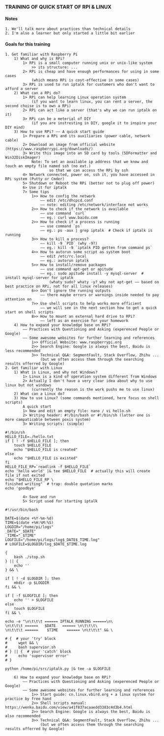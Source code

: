 ### TRAINING OF QUICK START OF RPI & LINUX 

#### Notes

    1. We'll talk more about practices than technical details
    2. I'm also a learner but only started a little bit earlier 

#### Goals for this training
    
    1. Get familiar with Raspberry Pi
        1) What and why is RPi?
            1> RPi is a small computer running unix or unix-like system
                >> its structure: ...
            2> RPi is cheap and have enough performances for using in some cases
                (which means RPi is cost-effective in some cases)
            3> RPi is used to run iptalk for customers who don't want to afford a server
        2) What can a RPi do? 
            1> RPi can help learning Linux operation system
                (if you want to learn linux, you can rent a server, the second choise is to own a RPi)
            2> RPi can act like a server (that's why we can run iptalk on it)
            3> RPi can be a meterial of DIY 
                (if you are instresting in DIY, google it to inspire your DIY mind)
        3) How to use RPi? —— A quick start guide
            1> Prepare a RPi and its auxiliaries (power cable, network cable)
            2> Download an image from official website (https://www.raspberrypi.org/downloads/)
            3> Write this image into an SD card by tools (SDFormatter and Win32DiskImager)
                Note: To set an available ip address that we know and touch an empty file named ssh (no ext.)
                        so that we can access the RPi by ssh
            4> Network connected, power on, ssh it, you have accessed in RPi system (Putty or Cmder)
            5> Shutdown or Reboot the RPi (better not to plug off power)
            6> Use it for iptalk
            7> Some tips
                1>> How to config the network
                    —— edit /etc/dhcpcd.conf
                    —— note: editing /etc/network/interface not works
                2>> How to check if the network is available
                    —— use command `curl`
                    —— eg.: curl www.baidu.com
                2>> How to check if a process is running
                    —— use command `ps`
                    —— eg.: ps -aux | grep iptalk  # Check if iptalk is running
                3>> How to kill a process?
                    —— kill -9 `PID` (why -9?)
                    —— eg.: kill -9 `iptalk PID getten from command ps`
                4>> How to autorun some script as system boot
                    —— edit /etc/rc.local
                    —— eg.: autorun iptalk
                5>> How to install/remove packages
                    —— use command apt-get or apitude
                    —— eg.: sudo apitude install -y mysql-server  # install mysql-server for iptalk
                        (whaty sudo? whaty -y? why not apt-get —— based on best practice on RPi, not for all linux releases)
                6>> Don't ignore the running outputs
                    —— there maybe errors or warnings inside needed to pay attention on
                7>> Use shell scripts to help works more efficient
                    —— we will see in the next section how to get a quick start on shell scripts
                8>> How to mount an external hard drive to RPi?
                    —— left as an exercise for your homework
        4) How to expand your knowledge base on RPi? 
            —— Practices with Questioning and Asking (experenced People or Google)
            —— Some awesome websites for further learning and references
                1>> Official Website: www.raspberrypi.org
                2>> Search Engine: Google is always the best, Baidu is less recommended
                3>> Technical Q&A: SegmentFault, Stack Overflow, Zhihu ...
                    (but we often access them through the searching results offerred by Google)
    2. Get familiar with Linux
        1) What is Linux, and why not Windows?
            1> Linux is a kind of operation system different from Windows
            2> Actually I don't have a very clear idea about why to use linux but not windows
                (currently the reason is the work pushs me to use linux)
        2) What can a Linux do?
        3) How to use Linux? (some commands mentioned, here focus on shell scripts)
            A quick start
            1> New and edit an empty file: nano / vi hello.sh
            2> Writing header: #!/bin/bash or #!/bin/sh (latter one is more campaticable between poxis system)
            3> Writing scripts: (simple)
```shell 
#!/bin/sh
HELLO_FILE=./hello.txt
if [ ! -f $HELLO_FILE ]; then
    touch $HELLO_FILE
    echo "$HELLO_FILE is created"
else
    echo "$HELLO_FILE is existed"
fi
HELLO_FILE_RP=`readlink -f $HELLO_FILE`
echo 'hello world' |& tee $HELLO_FILE  # actually this will create file if not exited
echo "$HELLO_FILE_RP \
finished writing"  # trap: double quotation marks
echo 'goodbye'
```
            4> Save and run
            5> Script used for starting iptalk
```shell
#!/usr/bin/bash

DATE=$(date +%Y-%m-%d)
TIME=$(date +%H:%M:%S)
LOGDIR="/home/pi/logs"
_DATE="_$DATE"
_TIME="_$TIME"
LOGFILE="/home/pi/logs/log$_DATE$_TIME.log"
# LOGFILE=$LOGDIR/log_$DATE_$TIME.log

{
    bash ./stop.sh
} || {
    echo ''
} && \

if [ ! -d $LOGDIR ]; then
    mkdir -p $LOGDIR
fi && \

if [ -f $LOGFILE ]; then
    echo '' > $LOGFILE
else
    touch $LOGFILE
fi && \

echo -e "\n\t\t\t ====== IPTALK RUNNING ======\n\
\n\t\t\t ======   $DATE   ====== \n\t\t\t\
\n\t\t\t ======    $TIME    ====== \n\t\t\t" && \

# {  # your 'try' block
#     wget && \
#     bash supervior.sh
# } || {  # your 'catch' block
#     echo 'supervisor error'
# }

python /home/pi/src/iptalk.py |& tee -a $LOGFILE
```
        6) How to expand your knowledge base on RPi?  
            —— Practices with Questioning and Asking (experenced People or Google)
            —— Some awesome websites for further learning and references
                1>> Start guide: cn.linux.vbird.org + a linux system for practice by free hand
                2>> Shell scripts manual: https://wenku.baidu.com/view/a41f837acaaedd3383c4d3b4.html
                2>> Search Engine: Google is always the best, Baidu is also recommended
                3>> Technical Q&A: SegmentFault, Stack Overflow, Zhihu ...
                    (but we often access them through the searching results offerred by Google)
